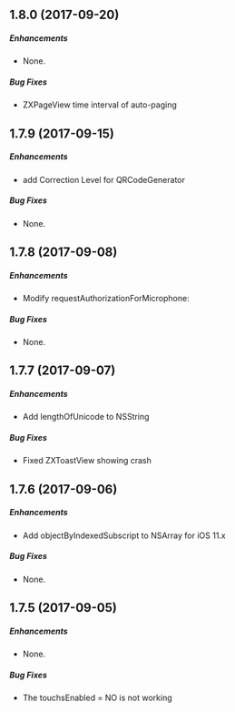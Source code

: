 ## 1.8.0 (2017-09-20)

##### Enhancements

* None.

##### Bug Fixes

* ZXPageView time interval of auto-paging

## 1.7.9 (2017-09-15)

##### Enhancements

* add Correction Level for QRCodeGenerator

##### Bug Fixes

* None.

## 1.7.8 (2017-09-08)

##### Enhancements

* Modify requestAuthorizationForMicrophone:

##### Bug Fixes

* None.

## 1.7.7 (2017-09-07)

##### Enhancements

* Add lengthOfUnicode to NSString

##### Bug Fixes

* Fixed ZXToastView showing crash

## 1.7.6 (2017-09-06)

##### Enhancements

* Add objectByIndexedSubscript to NSArray for iOS 11.x

##### Bug Fixes

* None.

## 1.7.5 (2017-09-05)

##### Enhancements

* None.

##### Bug Fixes

* The touchsEnabled = NO is not working